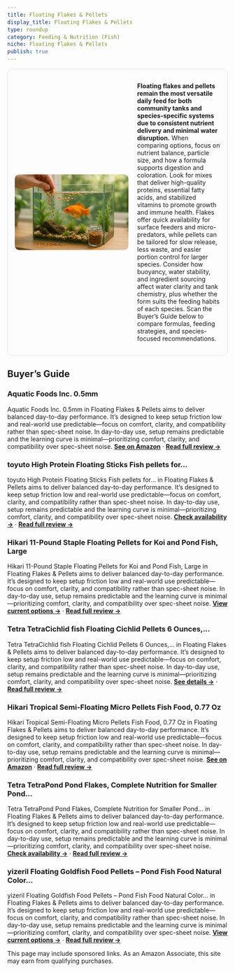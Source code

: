 ```yaml
---
title: Floating Flakes & Pellets
display_title: Floating Flakes & Pellets
type: roundup
category: Feeding & Nutrition (Fish)
niche: Floating Flakes & Pellets
publish: true
---
```


<section class="hero-split" style="width:100%;box-sizing:border-box;border:1px solid #e5e7eb;border-radius:12px;padding:16px;display:grid;grid-template-columns:minmax(260px,40%) 1fr;gap:20px;align-items:center;"><figure style="margin:0;"><img src="/hero/roundups/feeding-nutrition-fish-/floating-flakes-pellets.webp" alt="" style="width:100%;height:auto;display:block;border-radius:10px;"/></figure><div class="hero-copy" style="min-width:0;"><p><strong>Floating flakes and pellets remain the most versatile daily feed for both community tanks and species-specific systems due to consistent nutrient delivery and minimal water disruption.</strong> When comparing options, focus on nutrient balance, particle size, and how a formula supports digestion and coloration. Look for mixes that deliver high-quality proteins, essential fatty acids, and stabilized vitamins to promote growth and immune health. Flakes offer quick availability for surface feeders and micro-predators, while pellets can be tailored for slow release, less waste, and easier portion control for larger species. Consider how buoyancy, water stability, and ingredient sourcing affect water clarity and tank chemistry, plus whether the form suits the feeding habits of each species. Scan the Buyer’s Guide below to compare formulas, feeding strategies, and species-focused recommendations.</p></div></section>

<h2>Buyer’s Guide</h2>
<h3>Aquatic Foods Inc. 0.5mm</h3>
<p>Aquatic Foods Inc. 0.5mm in Floating Flakes & Pellets aims to deliver balanced day-to-day performance. It’s designed to keep setup friction low and real-world use predictable&mdash;focus on comfort, clarity, and compatibility rather than spec-sheet noise. In day-to-day use, setup remains predictable and the learning curve is minimal&mdash;prioritizing comfort, clarity, and compatibility over spec-sheet noise. <a href="https://amzn.to/4qbKmlE" target="_blank" rel="nofollow sponsored noopener noopener" target="_blank"><strong>See on Amazon</strong></a> · <a href="/reviews/aquatic-foods-inc-0-5mm-1-64-tropical-community-fish-floating-micro-pel-07fcc0ee/"><strong>Read full review &rarr;</strong></a></p>
<h3>toyuto High Protein Floating Sticks Fish pellets for…</h3>
<p>toyuto High Protein Floating Sticks Fish pellets for… in Floating Flakes & Pellets aims to deliver balanced day-to-day performance. It’s designed to keep setup friction low and real-world use predictable&mdash;focus on comfort, clarity, and compatibility rather than spec-sheet noise. In day-to-day use, setup remains predictable and the learning curve is minimal&mdash;prioritizing comfort, clarity, and compatibility over spec-sheet noise. <a href="https://amzn.to/4oebCxV" target="_blank" rel="nofollow sponsored noopener noopener" target="_blank"><strong>Check availability &rarr;</strong></a> · <a href="/reviews/toyuto-high-protein-floating-sticks-fish-pellets-for-arowana-oscars-flo-9d52fe54/"><strong>Read full review &rarr;</strong></a></p>
<h3>Hikari 11-Pound Staple Floating Pellets for Koi and Pond Fish, Large</h3>
<p>Hikari 11-Pound Staple Floating Pellets for Koi and Pond Fish, Large in Floating Flakes & Pellets aims to deliver balanced day-to-day performance. It’s designed to keep setup friction low and real-world use predictable&mdash;focus on comfort, clarity, and compatibility rather than spec-sheet noise. In day-to-day use, setup remains predictable and the learning curve is minimal&mdash;prioritizing comfort, clarity, and compatibility over spec-sheet noise. <a href="https://amzn.to/471iVlx" target="_blank" rel="nofollow sponsored noopener noopener" target="_blank"><strong>View current options &rarr;</strong></a> · <a href="/reviews/hikari-11-pound-staple-floating-pellets-for-koi-and-pond-fish-large/"><strong>Read full review &rarr;</strong></a></p>
<h3>Tetra TetraCichlid fish Floating Cichlid Pellets 6 Ounces,…</h3>
<p>Tetra TetraCichlid fish Floating Cichlid Pellets 6 Ounces,… in Floating Flakes & Pellets aims to deliver balanced day-to-day performance. It’s designed to keep setup friction low and real-world use predictable&mdash;focus on comfort, clarity, and compatibility rather than spec-sheet noise. In day-to-day use, setup remains predictable and the learning curve is minimal&mdash;prioritizing comfort, clarity, and compatibility over spec-sheet noise. <a href="https://amzn.to/48Jlxar" target="_blank" rel="nofollow sponsored noopener noopener" target="_blank"><strong>See details &rarr;</strong></a> · <a href="/reviews/tetra-tetracichlid-fish-floating-cichlid-pellets-6-ounces-nutritionally-cd42a917/"><strong>Read full review &rarr;</strong></a></p>
<h3>Hikari Tropical Semi-Floating Micro Pellets Fish Food, 0.77 Oz</h3>
<p>Hikari Tropical Semi-Floating Micro Pellets Fish Food, 0.77 Oz in Floating Flakes & Pellets aims to deliver balanced day-to-day performance. It’s designed to keep setup friction low and real-world use predictable&mdash;focus on comfort, clarity, and compatibility rather than spec-sheet noise. In day-to-day use, setup remains predictable and the learning curve is minimal&mdash;prioritizing comfort, clarity, and compatibility over spec-sheet noise. <a href="https://amzn.to/3Wxs0h0" target="_blank" rel="nofollow sponsored noopener noopener" target="_blank"><strong>See on Amazon</strong></a> · <a href="/reviews/hikari-tropical-semi-floating-micro-pellets-fish-food-0-77-oz/"><strong>Read full review &rarr;</strong></a></p>
<h3>Tetra TetraPond Pond Flakes, Complete Nutrition for Smaller Pond…</h3>
<p>Tetra TetraPond Pond Flakes, Complete Nutrition for Smaller Pond… in Floating Flakes & Pellets aims to deliver balanced day-to-day performance. It’s designed to keep setup friction low and real-world use predictable&mdash;focus on comfort, clarity, and compatibility rather than spec-sheet noise. In day-to-day use, setup remains predictable and the learning curve is minimal&mdash;prioritizing comfort, clarity, and compatibility over spec-sheet noise. <a href="https://amzn.to/4mWpRX3" target="_blank" rel="nofollow sponsored noopener noopener" target="_blank"><strong>Check availability &rarr;</strong></a> · <a href="/reviews/tetra-tetrapond-pond-flakes-complete-nutrition-for-smaller-pond-fish-fi-a60d68c0/"><strong>Read full review &rarr;</strong></a></p>
<h3>yizeril Floating Goldfish Food Pellets &ndash; Pond Fish Food Natural Color…</h3>
<p>yizeril Floating Goldfish Food Pellets &ndash; Pond Fish Food Natural Color… in Floating Flakes & Pellets aims to deliver balanced day-to-day performance. It’s designed to keep setup friction low and real-world use predictable&mdash;focus on comfort, clarity, and compatibility rather than spec-sheet noise. In day-to-day use, setup remains predictable and the learning curve is minimal&mdash;prioritizing comfort, clarity, and compatibility over spec-sheet noise. <a href="https://amzn.to/3J7m1wn" target="_blank" rel="nofollow sponsored noopener noopener" target="_blank"><strong>View current options &rarr;</strong></a> · <a href="/reviews/yizeril-floating-goldfish-food-pellets-pond-fish-food-natural-color-enh-6b51af18/"><strong>Read full review &rarr;</strong></a></p>
<aside class="disclosure">This page may include sponsored links. As an Amazon Associate, this site may earn from qualifying purchases.</aside>
